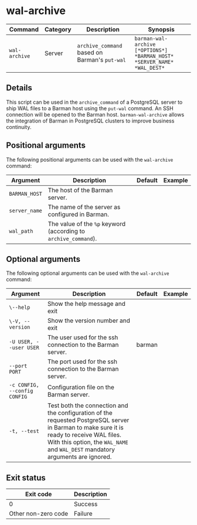 # wal-archive

|**Command** | **Category** |  **Description**| **Synopsis**|
|------------|--------------|-----------------|----------|
|`wal-archive`|Server|`archive_command` based on Barman's `put-wal`|`barman-wal-archive [*OPTIONS*] *BARMAN_HOST* *SERVER_NAME* *WAL_DEST*`|


## Details
This script can be used in the `archive_command` of a PostgreSQL server to ship WAL files to a Barman host using the `put-wal` command. An SSH connection will be opened to the Barman host. `barman-wal-archive` allows the integration of Barman in PostgreSQL clusters to improve business continuity.


## Positional arguments

The following positional arguments can be used with the `wal-archive` command:

|**Argument**|**Description**|**Default**|**Example**|
|------------|---------------|-----------|-----------|
|`BARMAN_HOST`|The host of the Barman server.| | |
|`server_name`|The name of the server as configured in Barman.| | |
|`wal_path`|The value of the `%p` keyword (according to `archive_command`).| | |

## Optional arguments

The following optional arguments can be used with the `wal-archive` command:

|**Argument**|**Description**|**Default**|**Example**|
|------------|---------------|-----------|-----------|
|`\--help`|Show the help message and exit| | |
|`\-V, --version`|Show the version number and exit| | |
|`-U USER, --user USER`|The user used for the ssh connection to the Barman server.|barman| |
|`--port PORT`|The port used for the ssh connection to the Barman server.| | |
|`-c CONFIG, --config CONFIG`|Configuration file on the Barman server.| | |
|`-t, --test`|Test both the connection and the configuration of the requested PostgreSQL server in Barman to make sure it is ready to receive WAL files. With this option, the `WAL_NAME` and `WAL_DEST` mandatory arguments are ignored.| | |

## Exit status

|**Exit code**|**Description**|
|-------------|---------------|
|0|Success|
|Other non-zero code|Failure|


